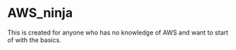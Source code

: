 # AWS_ninja
This is created for anyone who has no knowledge of AWS and want to start of with the basics.
